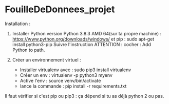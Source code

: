 # FouilleDeDonnees_projet

Installation :
1. Installer Python version Python 3.8.3 AMD 64(sur ta propre machine) : https://www.python.org/downloads/windows/ et pip : sudo apt-get install python3-pip
Suivre l'instruction ATTENTION : cocher : Add Python to path.

2. Créer un environnement virtuel : 
	- Installer virtualenv avec : sudo pip3 install virtualenv 
	- Créer un env : virtualenv -p python3 myenv
	- Active l'env : source venv/bin/activate
	- lance la commande : pip install -r requirements.txt

Il faut vérifier si c'est pip ou pip3 : ça dépend si tu as déjà python 2 ou pas. 
 
	
